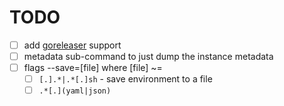 # TODO

- [ ] add [goreleaser](https://github.com/goreleaser/goreleaser) support
- [ ] metadata sub-command to just dump the instance metadata
- [ ] flags --save=[file] where [file] ~=
  - [ ] `[.].*|.*[.]sh` - save environment to a file
  - [ ] `.*[.](yaml|json)` 
